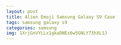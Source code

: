```yaml
---
layout: post
title: Alien Emoji Samsung Galaxy S9 Case
tags: samsung galaxy s9
categories: samsung
img: 1XrjGnVYLLx1gkaDNEs6w5GNLY73hXL1J
---
```

